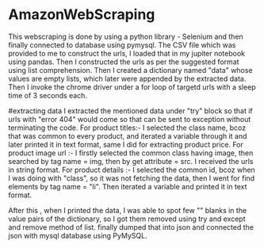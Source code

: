 # AmazonWebScraping
This webscraping is done by using a python library - Selenium and then finally connected to database using pymysql. The CSV file which was provided to me to construct the urls, I loaded that in my jupiter notebook using pandas. Then I constructed the urls as per the suggested format using list comprehension. Then I created a dictionary named "data" whose values are empty lists, which later were appended by the extracted data. Then I invoke the chrome driver under a for loop of targetd urls with a sleep time of 3 seconds each. 

#extracting data
I extracted the mentioned data under "try" block so that if urls with "error 404" would come so that can be sent to exception without terminating the code.
For product titles:- I selected the class name, bcoz that was common to every product, and iterated a variable through it and later printed it in text format, same I did for extracting product price.
For product image url :- I firstly selected the common class having image, then searched by tag name = img, then by get attribute = src. I received the urls in string format.
For product details :- I selected the common id, bcoz when I was doing with "class", so it  was not fetching the data, then I went for find elements by tag name = "li". Then iterated a variable and printed it in text format.

After this , when I printed the data, I was able to spot few "" blanks in the value pairs of the dictionary, so I got them removed using try and except and remove method of list.
finally dumped that into json and connected the json with mysql database using PyMySQL.


